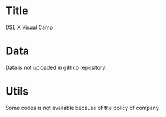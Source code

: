 # Title

DSL X Visual Camp

# Data

Data is not uploaded in github repository.

# Utils

Some codes is not available because of the policy of company. 


